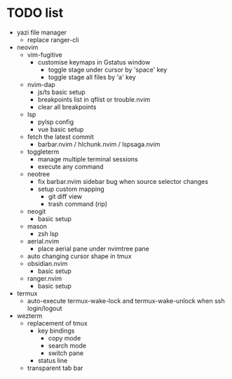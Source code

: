 # TODO list

- yazi file manager
  - replace ranger-cli
- neovim
  - vim-fugitive
    - customise keymaps in Gstatus window
      - toggle stage under cursor by 'space' key
      - toggle stage all files by 'a' key
  - nvim-dap
    - js/ts basic setup
    - breakpoints list in qflist or trouble.nvim
    - clear all breakpoints
  - lsp
    - pylsp config
    - vue basic setup
  - fetch the latest commit
    - barbar.nvim / hlchunk.nvim / lspsaga.nvim
  - toggleterm
    - manage multiple terminal sessions
    - execute any command
  - neotree
    - fix barbar.nvim sidebar bug when source selector changes
    - setup custom mapping
      - git diff view
      - trash command (rip)
  - neogit
    - basic setup
  - mason
    - zsh lsp
  - aerial.nvim
    - place aerial pane under nvimtree pane
  - auto changing cursor shape in tmux
  - obsidian.nvim
    - basic setup
  - ranger.nvim
    - basic setup
- termux
  - auto-execute termux-wake-lock and termux-wake-unlock when ssh login/logout
- wezterm
  - replacement of tmux
    - key bindings
      - copy mode
      - search mode
      - switch pane
    - status line
  - transparent tab bar
